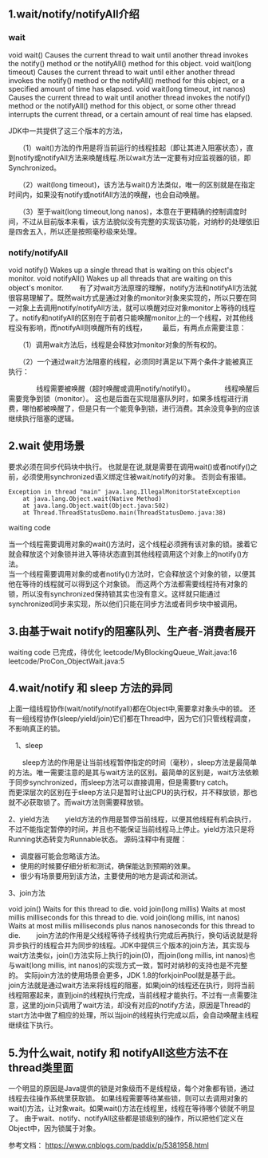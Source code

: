 ## 1.wait/notify/notifyAll介绍
### wait
void wait()	Causes the current thread to wait until another thread invokes the notify() method or the notifyAll() method for this object.
void wait(long timeout)	Causes the current thread to wait until either another thread invokes the notify() method or the notifyAll() method for this object, or a specified amount of time has elapsed.
void wait(long timeout, int nanos)	Causes the current thread to wait until another thread invokes the notify() method or the notifyAll() method for this object, or some other thread interrupts the current thread, or a certain amount of real time has elapsed.

JDK中一共提供了这三个版本的方法，

　　（1）wait()方法的作用是将当前运行的线程挂起（即让其进入阻塞状态），直到notify或notifyAll方法来唤醒线程.所以wait方法一定要有对应监视器的锁，即Synchronized。

　　（2）wait(long timeout)，该方法与wait()方法类似，唯一的区别就是在指定时间内，如果没有notify或notifAll方法的唤醒，也会自动唤醒。

　　（3）至于wait(long timeout,long nanos)，本意在于更精确的控制调度时间，不过从目前版本来看，该方法貌似没有完整的实现该功能，对纳秒的处理依旧是四舍五入，所以还是按照毫秒级来处理。


### notify/notifyAll
void notify()	Wakes up a single thread that is waiting on this object's monitor.
void notifyAll()	Wakes up all threads that are waiting on this object's monitor.
　　有了对wait方法原理的理解，notify方法和notifyAll方法就很容易理解了。既然wait方式是通过对象的monitor对象来实现的，所以只要在同一对象上去调用notify/notifyAll方法，就可以唤醒对应对象monitor上等待的线程了。notify和notifyAll的区别在于前者只能唤醒monitor上的一个线程，对其他线程没有影响，而notifyAll则唤醒所有的线程，
　　最后，有两点点需要注意：

　　（1）调用wait方法后，线程是会释放对monitor对象的所有权的。

　　（2）一个通过wait方法阻塞的线程，必须同时满足以下两个条件才能被真正执行：

　　　　线程需要被唤醒（超时唤醒或调用notify/notifyll）。
　　　　线程唤醒后需要竞争到锁（monitor）。
    这也是后面在实现阻塞队列时，如果多线程进行消费，哪怕都被唤醒了，但是只有一个能竞争到锁，进行消费。其余没竞争到的应该继续执行阻塞的逻辑。  
   

## 2.wait 使用场景
要求必须在同步代码块中执行。
也就是在说,就是需要在调用wait()或者notify()之前，必须使用synchronized语义绑定住被wait/notify的对象。
否则会有报错。
```
Exception in thread "main" java.lang.IllegalMonitorStateException
	at java.lang.Object.wait(Native Method)
	at java.lang.Object.wait(Object.java:502)
	at Thread.ThreadStatusDemo.main(ThreadStatusDemo.java:38)
```
waiting code

当一个线程需要调用对象的wait()方法时，这个线程必须拥有该对象的锁。接着它就会释放这个对象锁并进入等待状态直到其他线程调用这个对象上的notify()方法。  
当一个线程需要调用对象的或者notify()方法时，它会释放这个对象的锁，以便其他在等待的线程就可以得到这个对象锁。
而这两个方法都需要线程持有对象的锁，所以没有synchronized保持锁其实也没有意义。这样就只能通过synchronized同步来实现，所以他们只能在同步方法或者同步块中被调用。

## 3.由基于wait notify的阻塞队列、生产者-消费者展开

waiting code
已完成，待优化
leetcode/MyBlockingQueue_Wait.java:16
leetcode/ProCon_ObjectWait.java:5

## 4.wait/notify 和 sleep 方法的异同
上面一组线程协作(wait/notify/notifyall)都在Object中,需要拿对象头中的锁。
还有一组线程协作(sleep/yield/join)它们都在Thread中，因为它们只管线程调度，不影响真正的锁。

　1、sleep

　　sleep方法的作用是让当前线程暂停指定的时间（毫秒），sleep方法是最简单的方法。唯一需要注意的是其与wait方法的区别。最简单的区别是，wait方法依赖于同步synchronized，而sleep方法可以直接调用，但是需要try catch。  
而更深层次的区别在于sleep方法只是暂时让出CPU的执行权，并不释放锁，那也就不必获取锁了。而wait方法则需要释放锁。

2、yield方法
　　yield方法的作用是暂停当前线程，以便其他线程有机会执行，不过不能指定暂停的时间，并且也不能保证当前线程马上停止。yield方法只是将Running状态转变为Runnable状态。
   源码注释中有提醒：
 * 调度器可能会忽略该方法。
 * 使用的时候要仔细分析和测试，确保能达到预期的效果。
 * 很少有场景要用到该方法，主要使用的地方是调试和测试。
 
 3、join方法
 
 void join()	Waits for this thread to die.
 void join(long millis)	Waits at most millis milliseconds for this thread to die.
 void join(long millis, int nanos)	Waits at most millis milliseconds plus nanos nanoseconds for this thread to die.
 　　join方法的作用是父线程等待子线程执行完成后再执行，换句话说就是将异步执行的线程合并为同步的线程。JDK中提供三个版本的join方法，其实现与wait方法类似，join()方法实际上执行的join(0)，而join(long millis, int nanos)也与wait(long millis, int nanos)的实现方式一致，暂时对纳秒的支持也是不完整的。
    实际join方法的使用场景会更多，JDK 1.8的forkjoinPool就是基于此。  
    join方法就是通过wait方法来将线程的阻塞，如果join的线程还在执行，则将当前线程阻塞起来，直到join的线程执行完成，当前线程才能执行。不过有一点需要注意，这里的join只调用了wait方法，却没有对应的notify方法，原因是Thread的start方法中做了相应的处理，所以当join的线程执行完成以后，会自动唤醒主线程继续往下执行。

## 5.为什么wait, notify 和 notifyAll这些方法不在thread类里面
一个明显的原因是Java提供的锁是对象级而不是线程级，每个对象都有锁，通过线程去往操作系统里获取锁。
如果线程需要等待某些锁，则可以去调用对象的wait()方法，让对象wait。如果wait()方法在线程里，线程在等待哪个锁就不明显了。
由于wait、notify、notifyAll这些都是锁级别的操作，所以把他们定义在Object中，因为锁属于对象。



参考文档： 
https://www.cnblogs.com/paddix/p/5381958.html




